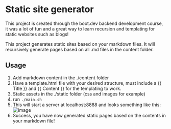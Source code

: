 # Static site generator
This project is created through the boot.dev backend development course, it was a lot of fun and a great way to learn recursion and templating for static websites such as blogs!

This project generates static sites based on your markdown files. It will recursively generate pages based on all .md files in the content folder.

## Usage
1. Add markdown content in the ./content folder
2. Have a template.html file with your desired structure, must include a {{ Title }} and {{ Content }} for the templating to work.
3. Static assets in the ./static folder (css and images for example)
4. run ```./main.sh```
5. This will start a server at localhost:8888 and looks something like this: ![image](https://github.com/Insanityandme/static-site-generator/assets/1380257/799f7793-49b3-4ccd-8f04-b53b150838f2)
6. Success, you have now generated static pages based on the contents in your markdown file!
